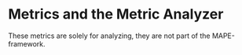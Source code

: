 # Metrics and the Metric Analyzer
These metrics are solely for analyzing, they are not part of the MAPE-framework.